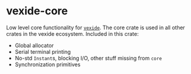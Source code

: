 # vexide-core
Low level core functionality for [`vexide`](https://crates.io/crates/vexide).
The core crate is used in all other crates in the vexide ecosystem.
Included in this crate:
- Global allocator
- Serial terminal printing
- No-std `Instant`s, blocking I/O, other stuff missing from `core`
- Synchronization primitives
